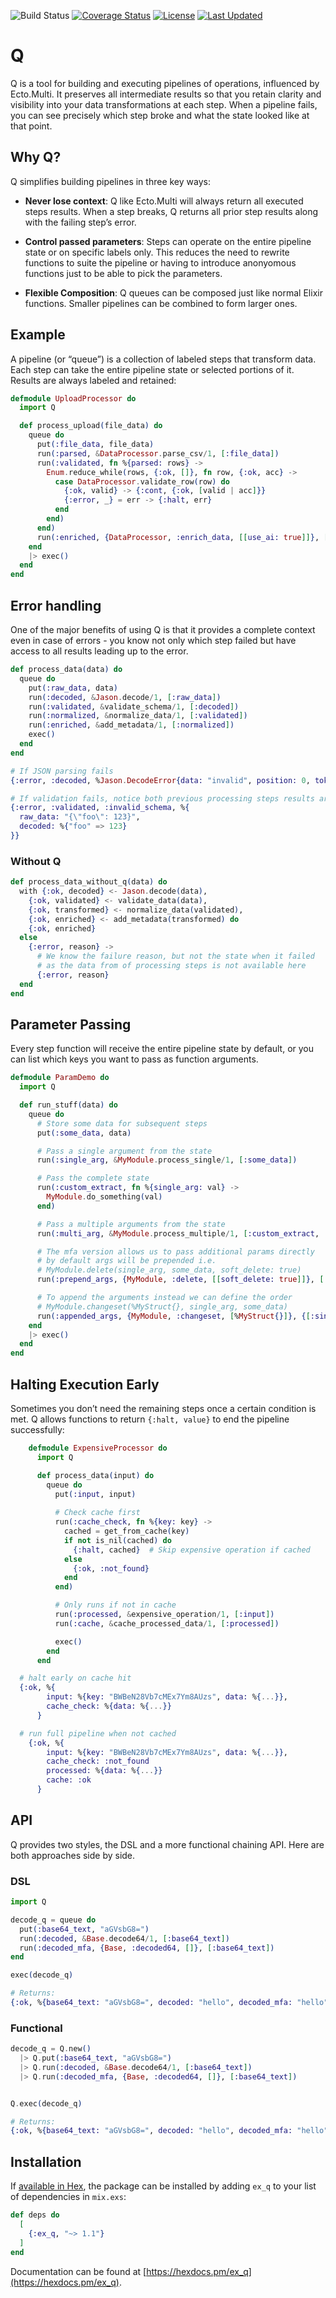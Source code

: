 ![Build Status](https://github.com/gpedic/ex_q/actions/workflows/ci.yml/badge.svg?branch=master)
[![Coverage Status](https://coveralls.io/repos/github/gpedic/ex_q/badge.svg?branch=master)](https://coveralls.io/github/gpedic/ex_q?branch=master)
[![License](https://img.shields.io/hexpm/l/ex_q.svg)](https://github.com/gpedic/ex_q/blob/master/LICENSE.md)
[![Last Updated](https://img.shields.io/github/last-commit/gpedic/ex_q.svg)](https://github.com/gpedic/ex_q/commits/master)

# Q

Q is a tool for building and executing pipelines of operations, influenced by Ecto.Multi. It preserves all intermediate results so that you retain clarity and visibility into your data transformations at each step. When a pipeline fails, you can see precisely which step broke and what the state looked like at that point.

## Why Q?

Q simplifies building pipelines in three key ways:

* **Never lose context**: Q like Ecto.Multi will always return all executed steps results. When a step breaks, Q returns all prior step results along with the failing step’s error.

* **Control passed parameters**: Steps can operate on the entire pipeline state or on specific labels only. This reduces the need to rewrite functions to suite the pipeline or having to introduce anonyomous functions just to be able to pick the parameters.

* **Flexible Composition**: Q queues can be composed just like normal Elixir functions. Smaller pipelines can be combined to form larger ones.


## Example

A pipeline (or “queue”) is a collection of labeled steps that transform data. Each step can take the entire pipeline state or selected portions of it. 
Results are always labeled and retained:

```elixir
defmodule UploadProcessor do
  import Q

  def process_upload(file_data) do
    queue do
      put(:file_data, file_data)
      run(:parsed, &DataProcessor.parse_csv/1, [:file_data])
      run(:validated, fn %{parsed: rows} ->
        Enum.reduce_while(rows, {:ok, []}, fn row, {:ok, acc} ->
          case DataProcessor.validate_row(row) do
            {:ok, valid} -> {:cont, {:ok, [valid | acc]}}
            {:error, _} = err -> {:halt, err}
          end
        end)
      end)
      run(:enriched, {DataProcessor, :enrich_data, [[use_ai: true]]}, [:validated])
    end
    |> exec()
  end
end
```

## Error handling

One of the major benefits of using Q is that it provides a complete context even in case of errors - you know not only which step failed but have access to all results leading up to the error.

```elixir
def process_data(data) do
  queue do
    put(:raw_data, data)
    run(:decoded, &Jason.decode/1, [:raw_data])
    run(:validated, &validate_schema/1, [:decoded])
    run(:normalized, &normalize_data/1, [:validated])
    run(:enriched, &add_metadata/1, [:normalized])
    exec()
  end
end

# If JSON parsing fails
{:error, :decoded, %Jason.DecodeError{data: "invalid", position: 0, token: nil}, %{raw_data: "invalid"}}

# If validation fails, notice both previous processing steps results are available
{:error, :validated, :invalid_schema, %{
  raw_data: "{\"foo\": 123}",
  decoded: %{"foo" => 123}
}}

```

### Without Q
```elixir
def process_data_without_q(data) do
  with {:ok, decoded} <- Jason.decode(data),
    {:ok, validated} <- validate_data(data),
    {:ok, transformed} <- normalize_data(validated),
    {:ok, enriched} <- add_metadata(transformed) do
    {:ok, enriched}
  else
    {:error, reason} -> 
      # We know the failure reason, but not the state when it failed
      # as the data from of processing steps is not available here
      {:error, reason}
  end
end
```

## Parameter Passing

Every step function will receive the entire pipeline state by default, or you can list which keys you want to pass as function arguments.

```elixir
defmodule ParamDemo do
  import Q

  def run_stuff(data) do
    queue do
      # Store some data for subsequent steps
      put(:some_data, data)

      # Pass a single argument from the state
      run(:single_arg, &MyModule.process_single/1, [:some_data])

      # Pass the complete state
      run(:custom_extract, fn %{single_arg: val} ->
        MyModule.do_something(val)
      end)

      # Pass a multiple arguments from the state
      run(:multi_arg, &MyModule.process_multiple/1, [:custom_extract, :some_data])

      # The mfa version allows us to pass additional params directly
      # by default args will be prepended i.e.
      # MyModule.delete(single_arg, some_data, soft_delete: true)
      run(:prepend_args, {MyModule, :delete, [[soft_delete: true]]}, [:single_arg, :some_data])

      # To append the arguments instead we can define the order
      # MyModule.changeset(%MyStruct{}, single_arg, some_data)
      run(:appended_args, {MyModule, :changeset, [%MyStruct{}]}, {[:single_arg, :some_data], order: :append})
    end
    |> exec()
  end
end
```

## Halting Execution Early

Sometimes you don’t need the remaining steps once a certain condition is met. Q allows functions to return `{:halt, value}` to end the pipeline successfully:

```elixir
    defmodule ExpensiveProcessor do
      import Q

      def process_data(input) do
        queue do
          put(:input, input)
          
          # Check cache first
          run(:cache_check, fn %{key: key} ->
            cached = get_from_cache(key)
            if not is_nil(cached) do
              {:halt, cached}  # Skip expensive operation if cached
            else
              {:ok, :not_found}
            end
          end)

          # Only runs if not in cache
          run(:processed, &expensive_operation/1, [:input])
          run(:cache, &cache_processed_data/1, [:processed])

          exec()
        end
      end

  # halt early on cache hit
  {:ok, %{
        input: %{key: "BWBeN28Vb7cMEx7Ym8AUzs", data: %{...}},
        cache_check: %{data: %{...}}
      }

  # run full pipeline when not cached
    {:ok, %{
        input: %{key: "BWBeN28Vb7cMEx7Ym8AUzs", data: %{...}},
        cache_check: :not_found
        processed: %{data: %{...}}
        cache: :ok
      }
```

## API

Q provides two styles, the DSL and a more functional chaining API.
Here are both approaches side by side.

### DSL
```elixir
import Q

decode_q = queue do
  put(:base64_text, "aGVsbG8=")
  run(:decoded, &Base.decode64/1, [:base64_text])
  run(:decoded_mfa, {Base, :decoded64, []}, [:base64_text])
end

exec(decode_q)

# Returns:
{:ok, %{base64_text: "aGVsbG8=", decoded: "hello", decoded_mfa: "hello"}}
```

### Functional
```elixir
decode_q = Q.new()
  |> Q.put(:base64_text, "aGVsbG8=")
  |> Q.run(:decoded, &Base.decode64/1, [:base64_text])
  |> Q.run(:decoded_mfa, {Base, :decoded64, []}, [:base64_text])


Q.exec(decode_q)

# Returns:
{:ok, %{base64_text: "aGVsbG8=", decoded: "hello", decoded_mfa: "hello"}}
```

## Installation

If [available in Hex](https://hex.pm/docs/publish), the package can be installed
by adding `ex_q` to your list of dependencies in `mix.exs`:

```elixir
def deps do
  [
    {:ex_q, "~> 1.1"}
  ]
end
```

Documentation can be found at [https://hexdocs.pm/ex_q](https://hexdocs.pm/ex_q).
